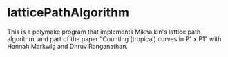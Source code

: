 # latticePathAlgorithm
This is a polymake program that implements Mikhalkin's lattice path algorithm, and part of the paper "Counting (tropical) curves in P1 x P1" with Hannah Markwig and Dhruv Ranganathan. 
